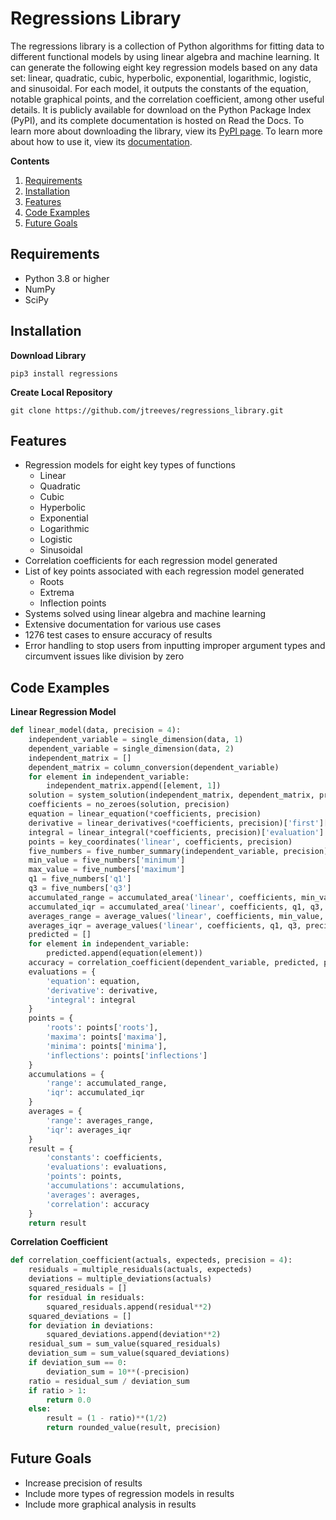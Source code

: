 # Regressions Library

The regressions library is a collection of Python algorithms for fitting data to different functional models by using linear algebra and machine learning. It can generate the following eight key regression models based on any data set: linear, quadratic, cubic, hyperbolic, exponential, logarithmic, logistic, and sinusoidal. For each model, it outputs the constants of the equation, notable graphical points, and the correlation coefficient, among other useful details. It is publicly available for download on the Python Package Index (PyPI), and its complete documentation is hosted on Read the Docs. To learn more about downloading the library, view its [PyPI page](https://pypi.org/project/regressions/). To learn more about how to use it, view its [documentation](https://regressions.readthedocs.io/en/latest/).

**Contents**
1. [Requirements](https://github.com/jtreeves/regressions_library#requirements)
2. [Installation](https://github.com/jtreeves/regressions_library#installation)
3. [Features](https://github.com/jtreeves/regressions_library#features)
4. [Code Examples](https://github.com/jtreeves/regressions_library#code-examples)
5. [Future Goals](https://github.com/jtreeves/regressions_library#future-goals)

## Requirements

- Python 3.8 or higher
- NumPy
- SciPy

## Installation

**Download Library**
```
pip3 install regressions
```

**Create Local Repository**
```
git clone https://github.com/jtreeves/regressions_library.git
```

## Features

- Regression models for eight key types of functions
    - Linear
    - Quadratic
    - Cubic
    - Hyperbolic
    - Exponential
    - Logarithmic
    - Logistic
    - Sinusoidal
- Correlation coefficients for each regression model generated
- List of key points associated with each regression model generated
    - Roots
    - Extrema
    - Inflection points
- Systems solved using linear algebra and machine learning
- Extensive documentation for various use cases
- 1276 test cases to ensure accuracy of results
- Error handling to stop users from inputting improper argument types and circumvent issues like division by zero

## Code Examples

**Linear Regression Model**
```python
def linear_model(data, precision = 4):
    independent_variable = single_dimension(data, 1)
    dependent_variable = single_dimension(data, 2)
    independent_matrix = []
    dependent_matrix = column_conversion(dependent_variable)
    for element in independent_variable:
        independent_matrix.append([element, 1])
    solution = system_solution(independent_matrix, dependent_matrix, precision)
    coefficients = no_zeroes(solution, precision)
    equation = linear_equation(*coefficients, precision)
    derivative = linear_derivatives(*coefficients, precision)['first']['evaluation']
    integral = linear_integral(*coefficients, precision)['evaluation']
    points = key_coordinates('linear', coefficients, precision)
    five_numbers = five_number_summary(independent_variable, precision)
    min_value = five_numbers['minimum']
    max_value = five_numbers['maximum']
    q1 = five_numbers['q1']
    q3 = five_numbers['q3']
    accumulated_range = accumulated_area('linear', coefficients, min_value, max_value, precision)
    accumulated_iqr = accumulated_area('linear', coefficients, q1, q3, precision)
    averages_range = average_values('linear', coefficients, min_value, max_value, precision)
    averages_iqr = average_values('linear', coefficients, q1, q3, precision)
    predicted = []
    for element in independent_variable:
        predicted.append(equation(element))
    accuracy = correlation_coefficient(dependent_variable, predicted, precision)
    evaluations = {
        'equation': equation,
        'derivative': derivative,
        'integral': integral
    }
    points = {
        'roots': points['roots'],
        'maxima': points['maxima'],
        'minima': points['minima'],
        'inflections': points['inflections']
    }
    accumulations = {
        'range': accumulated_range,
        'iqr': accumulated_iqr
    }
    averages = {
        'range': averages_range,
        'iqr': averages_iqr
    }
    result = {
        'constants': coefficients,
        'evaluations': evaluations,
        'points': points,
        'accumulations': accumulations,
        'averages': averages,
        'correlation': accuracy
    }
    return result
```

**Correlation Coefficient**
```python
def correlation_coefficient(actuals, expecteds, precision = 4):
    residuals = multiple_residuals(actuals, expecteds)
    deviations = multiple_deviations(actuals)
    squared_residuals = []
    for residual in residuals:
        squared_residuals.append(residual**2)
    squared_deviations = []
    for deviation in deviations:
        squared_deviations.append(deviation**2)
    residual_sum = sum_value(squared_residuals)
    deviation_sum = sum_value(squared_deviations)
    if deviation_sum == 0:
        deviation_sum = 10**(-precision)
    ratio = residual_sum / deviation_sum
    if ratio > 1:
        return 0.0
    else:
        result = (1 - ratio)**(1/2)
        return rounded_value(result, precision)
```

## Future Goals

- Increase precision of results
- Include more types of regression models in results
- Include more graphical analysis in results